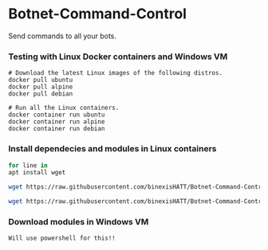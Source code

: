 # Botnet-Command-Control
Send commands to all your bots.

### Testing with Linux Docker containers and Windows VM
```docker
# Download the latest Linux images of the following distros.
docker pull ubuntu
docker pull alpine
docker pull debian

# Run all the Linux containers.
docker container run ubuntu
docker container run alpine
docker container run debian
```

### Install dependecies and modules in Linux containers
```bash
for line in 
apt install wget

wget https://raw.githubusercontent.com/binexisHATT/Botnet-Command-Control/master/scripts/ss.py

wget https://raw.githubusercontent.com/binexisHATT/Botnet-Command-Control/master/scripts/install.sh
```

### Download modules in Windows VM
```
Will use powershell for this!!
```
